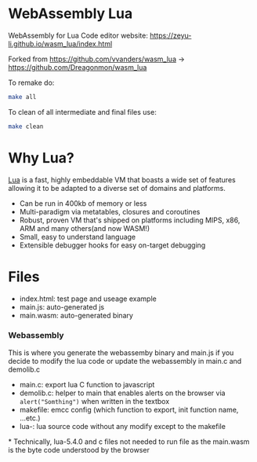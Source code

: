 # WebAssembly Lua

WebAssembly for Lua Code editor website: https://zeyu-li.github.io/wasm_lua/index.html



Forked from https://github.com/vvanders/wasm_lua -> https://github.com/Dreagonmon/wasm_lua

To remake do:

```sh
make all
```

To clean of all intermediate and final files use:

```sh
make clean
```

# Why Lua?

[Lua](https://en.wikipedia.org/wiki/Lua_(programming_language)) is a fast, highly embeddable VM that boasts a wide set of features allowing it to be adapted to a diverse set of domains and platforms.

* Can be run in 400kb of memory or less
* Multi-paradigm via metatables, closures and coroutines
* Robust, proven VM that's shipped on platforms including MIPS, x86, ARM and many others(and now WASM!)
* Small, easy to understand language
* Extensible debugger hooks for easy on-target debugging

# Files

* index.html: test page and useage example
* main.js: auto-generated js 
*  main.wasm: auto-generated binary 

### Webassembly

This is where you generate the webassemby binary and main.js if you decide to modify the lua code or update the webassembly in main.c and demolib.c

- main.c: export lua C function to javascript
- demolib.c: helper to main that enables alerts on the browser via `alert("Somthing")` when written in the textbox
- makefile: emcc config (which function to export, init function name, ...etc.)
- lua-: lua source code without any modify except to the makefile

\* Technically, lua-5.4.0 and c files not needed to run file as the main.wasm is the byte code understood by the browser 

